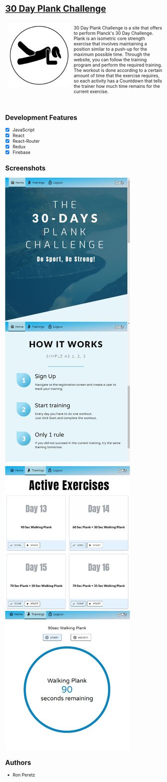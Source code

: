 # [30 Day Plank Challenge](https://days-plank-challenge.web.app/)
<img src="/readme/logo.png" align="left"
width="200" hspace="10" vspace="10">
<br/>
30 Day Plank Challenge is a site that offers to perform Planck's 30 Day Challenge.</br>
Plank is an isometric core strength exercise that involves maintaining a position similar to a push-up for the maximum possible time.
Through the website, you can follow the training program and perform the required training.</br>
The workout is done according to a certain amount of time that the exercise requires, so each activity has a Countdown that tells the trainer how much time remains for the current exercise.
<br />
<br />
<br />
## Development Features 
- [x] JavaScript
- [x] React
- [x] React-Router
- [x] Redux
- [x] Firebase

## Screenshots

[<img src="/readme/screenshot-1.JPG" align="left"
width="400"
    hspace="0" vspace="0">](/readme/screenshot-1.JPG)
    
[<img src="/readme/screenshot-2.JPG" align="center"
width="400"
    hspace="0" vspace="0">](/readme/screenshot-2.JPG)
    
    
[<img src="/readme/screenshot-4.JPG" align="left"
width="400"
    hspace="0" vspace="0">](/readme/screenshot-4.JPG)
    
[<img src="/readme/screenshot-3.JPG" align="center"
width="400"
    hspace="0" vspace="0">](/readme/screenshot-3.JPG)
    
## Authors
 - Ron Peretz

